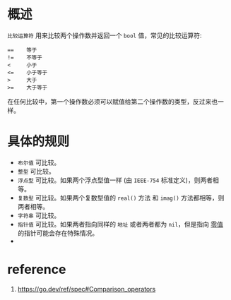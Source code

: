 # 概述

`比较运算符` 用来比较两个操作数并返回一个 `bool` 值，常见的比较运算符: 
```shell
==    等于
!=    不等于
<     小于
<=    小于等于
>     大于
>=    大于等于
```

在任何比较中，第一个操作数必须可以赋值给第二个操作数的类型，反过来也一样。

# 具体的规则

- `布尔值` 可比较。
- `整型` 可比较。
- `浮点型` 可比较。如果两个浮点型值一样 (由 `IEEE-754` 标准定义)，则两者相等。
- `复数型` 可比较。如果两个复数型值的 `real()` 方法 和 `imag()` 方法都相等，则两者相等。
- `字符串` 可比较。
- `指针值` 可比较。如果两者指向同样的 `地址` 或者两者都为 `nil`，但是指向 [零值](zero_value.md) 的指针可能会存在特殊情况。
- 

# reference
1. https://go.dev/ref/spec#Comparison_operators